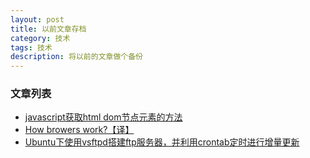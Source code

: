 ```yaml
---
layout: post
title: 以前文章存档
category: 技术
tags: 技术
description: 将以前的文章做个备份
---
```


### 文章列表

- [javascript获取html dom节点元素的方法](http://www.cnblogs.com/imzhangze/archive/2012/08/24/2653899.html)
- [How browers work?【译】](http://www.cnblogs.com/imzhangze/archive/2012/12/28/2837930.html)
- [Ubuntu下使用vsftpd搭建ftp服务器，并利用crontab定时进行增量更新](http://www.cnblogs.com/imzhangze/archive/2012/09/27/2706228.html)